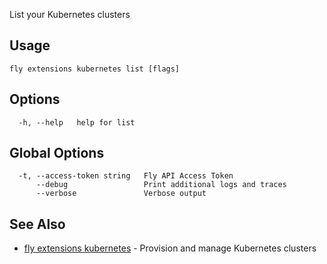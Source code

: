 List your Kubernetes clusters

## Usage
~~~
fly extensions kubernetes list [flags]
~~~

## Options

~~~
  -h, --help   help for list
~~~

## Global Options

~~~
  -t, --access-token string   Fly API Access Token
      --debug                 Print additional logs and traces
      --verbose               Verbose output
~~~

## See Also

* [fly extensions kubernetes](/docs/flyctl/extensions-kubernetes/)	 - Provision and manage Kubernetes clusters

